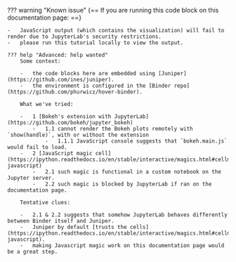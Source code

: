 ??? warning "Known issue"
    {== If you are running this code block on this documentation page: ==}

    -   JavaScript output (which contains the visualization) will fail to render due to JupyterLab's security restrictions.
    -   please run this tutorial locally to view the output.

    ??? help "Advanced: help wanted"
        Some context:

        -   the code blocks here are embedded using [Juniper](https://github.com/ines/juniper).
        -   the environment is configured in the [Binder repo](https://github.com/phurwicz/hover-binder).

        What we've tried:

        -   1 [Bokeh's extension with JupyterLab](https://github.com/bokeh/jupyter_bokeh)
            -   1.1 cannot render the Bokeh plots remotely with `show(handle)`, with or without the extension
                -   1.1.1 JavaScript console suggests that `bokeh.main.js` would fail to load.
        -   2 [JavaScript magic cell](https://ipython.readthedocs.io/en/stable/interactive/magics.html#cellmagic-javascript)
            -   2.1 such magic is functional in a custom notebook on the Jupyter server.
            -   2.2 such magic is blocked by JupyterLab if ran on the documentation page.

        Tentative clues:

        -   2.1 & 2.2 suggests that somehow JupyterLab behaves differently between Binder itself and Juniper.
        -   Juniper by default [trusts the cells](https://ipython.readthedocs.io/en/stable/interactive/magics.html#cellmagic-javascript).
        -   making Javascript magic work on this documentation page would be a great step.
